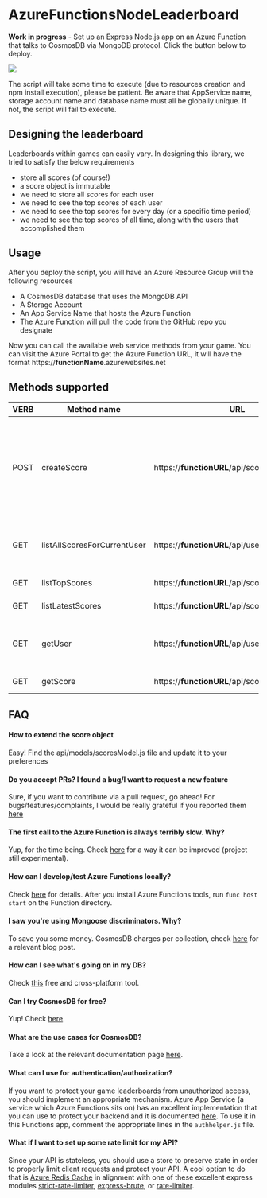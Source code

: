 # AzureFunctionsNodeLeaderboard

**Work in progress** - Set up an Express Node.js app on an Azure Function that talks to CosmosDB via MongoDB protocol. Click the button below to deploy.

<a href="https://portal.azure.com/#create/Microsoft.Template/uri/https%3A%2F%2Fraw.githubusercontent.com%2Fdgkanatsios%2FAzureFunctionsNodeLeaderboard%2Fmaster%2Fazuredeploy.json" target="_blank"><img src="http://azuredeploy.net/deploybutton.png"/></a>

The script will take some time to execute (due to resources creation and npm install execution), please be patient.
Be aware that AppService name, storage account name and database name must all be globally unique. If not, the script will fail to execute. 

## Designing the leaderboard

Leaderboards within games can easily vary. In designing this library, we tried to satisfy the below requirements

- store all scores (of course!)
- a score object is immutable
- we need to store all scores for each user
- we need to see the top scores of each user
- we need to see the top scores for every day (or a specific time period)
- we need to see the top scores of all time, along with the users that accomplished them

## Usage
After you deploy the script, you will have an Azure Resource Group will the following resources
- A CosmosDB database that uses the MongoDB API
- A Storage Account
- An App Service Name that hosts the Azure Function
- The Azure Function will pull the code from the GitHub repo you designate

Now you can call the available web service methods from your game. You can visit the Azure Portal to get the Azure Function URL, it will have the format https://**functionName**.azurewebsites.net

## Methods supported
| VERB | Method name | URL | Description |
| --- | --- | --- | --- |
| POST | createScore | https://**functionURL**/api/scores | Creates a new score. Post body has the format { "value":Integer value of the score }. Returns the updated user details. |
| GET | listAllScoresForCurrentUser | https://**functionURL**/api/users/scores | Gets all the scores for logged in user sorted by score value |
| GET | listTopScores | https://**functionURL**/api/scores/top/:count | Gets the top 'count' scores |
| GET | listLatestScores | https://**functionURL**/api/scores/latest/:count | Gets the latest 'count' scores |
| GET | getUser | https://**functionURL**/api/users/:userId | Gets a specific user's details, including top score and latest scores |
| GET | getScore | https://**functionURL**/api/scores/:scoreID | Gets a specific score |

## FAQ

#### How to extend the score object
Easy! Find the api/models/scoresModel.js file and update it to your preferences

#### Do you accept PRs? I found a bug/I want to request a new feature
Sure, if you want to contribute via a pull request, go ahead! For bugs/features/complaints, I would be really grateful if you reported them [here](https://github.com/dgkanatsios/AzureFunctionsNodeLeaderboard/issues)

#### The first call to the Azure Function is always terribly slow. Why?
Yup, for the time being. Check [here](https://github.com/Azure/azure-functions-pack) for a way it can be improved (project still experimental).

#### How can I develop/test Azure Functions locally?
Check [here](https://docs.microsoft.com/en-us/azure/azure-functions/functions-run-local) for details. After you install Azure Functions tools, run `func host start` on the Function directory.

#### I saw you're using Mongoose discriminators. Why?
To save you some money. CosmosDB charges per collection, check [here](https://anthonychu.ca/post/cosmos-db-mongoose-discriminators/) for a relevant blog post.

#### How can I see what's going on in my DB?
Check [this](https://azure.microsoft.com/en-us/features/storage-explorer/) free and cross-platform tool.

#### Can I try CosmosDB for free?
Yup! Check [here](https://azure.microsoft.com/en-us/try/cosmosdb/).

#### What are the use cases for CosmosDB?
Take a look at the relevant documentation page [here](https://docs.microsoft.com/en-us/azure/cosmos-db/use-cases).

#### What can I use for authentication/authorization?
If you want to protect your game leaderboards from unauthorized access, you should implement an appropriate mechanism. Azure App Service (a service which Azure Functions sits on) has an excellent implementation that you can use to protect your backend and it is documented [here](https://docs.microsoft.com/en-us/azure/app-service/app-service-authentication-overview). To use it in this Functions app, comment the appropriate lines in the `authhelper.js` file.

#### What if I want to set up some rate limit for my API?
Since your API is stateless, you should use a store to preserve state in order to properly limit client requests and protect your API. A cool option to do that is [Azure Redis Cache](https://azure.microsoft.com/en-us/services/cache/) in alignment with one of these excellent express modules [strict-rate-limiter](https://www.npmjs.com/package/strict-rate-limiter), [express-brute](https://www.npmjs.com/package/express-brute), or [rate-limiter](https://www.npmjs.com/package/express-limiter).